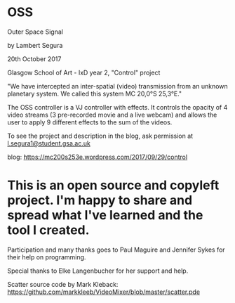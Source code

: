 # OSS
Outer Space Signal

by Lambert Segura

20th October 2017

Glasgow School of Art - IxD year 2, "Control" project


"We have intercepted an inter-spatial (video) transmission from an unknown planetary system.
We called this system MC 20,0°S 25,3°E."


The OSS controller is a VJ controller with effects. It controls the opacity of 4 video streams (3 pre-recorded movie and a live webcam) and allows the user to apply 9 different effects to the sum of the videos.


To see the project and description in the blog, ask permission at l.segura1@student.gsa.ac.uk

blog: https://mc200s253e.wordpress.com/2017/09/29/control


# This is an open source and copyleft project. I'm happy to share and spread what I've learned and the tool I created.


Participation and many thanks goes to Paul Maguire and Jennifer Sykes for their help on programming.

Special thanks to Elke Langenbucher for her support and help.


Scatter source code by Mark Kleback: https://github.com/markkleeb/VideoMixer/blob/master/scatter.pde
